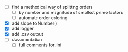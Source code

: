 - [ ] find a methodical way of splitting orders
  - [ ] by number and magnitude of smallest prime factors
  - [ ] automate order coloring
- [x] add slope to Number()
- [x] add logger
- [x] add .csv output
- [ ] documentation
  - [ ] full comments for .ini